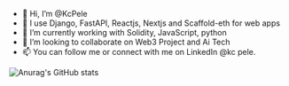 - 👋 Hi, I’m @KcPele
- 👀 I use Django, FastAPI, Reactjs, Nextjs and Scaffold-eth for web apps 
- 🌱 I’m currently working with Solidity, JavaScript, python
- 💞️ I’m looking to collaborate on Web3 Project and Ai Tech
- 📫 You can follow me or connect with me on LinkedIn @kc pele. 

<!---
KcPele/KcPele is a ✨ special ✨ repository because its `README.md` (this file) appears on your GitHub profile.
You can click the Preview link to take a look at your changes.
--->

![Anurag's GitHub stats](https://readme-stat-git-dependabot-npmandyarnes-6e3f8f-kcpeles-projects.vercel.app/api?username=KcPele&theme=algolia&show_icons=false)
